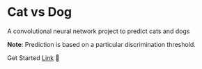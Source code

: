 # Cat vs Dog

A convolutional neural network project to predict cats and dogs

**Note**: Prediction is based on a particular discrimination threshold.

Get Started [Link](https://cat-vs-dog.scmofeoluwa.xyz) 🚀

